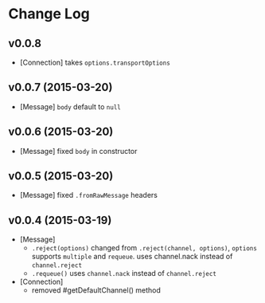 # Change Log

## v0.0.8
* [Connection] takes `options.transportOptions`

## v0.0.7 (2015-03-20)
* [Message] `body` default to `null`

## v0.0.6 (2015-03-20)
* [Message] fixed `body` in constructor

## v0.0.5 (2015-03-20)
* [Message] fixed `.fromRawMessage` headers

## v0.0.4 (2015-03-19)
* [Message]
    - `.reject(options)` changed from `.reject(channel, options)`, `options` supports `multiple` and `requeue`. uses channel.nack instead of `channel.reject`
    - `.requeue()` uses `channel.nack` instead of `channel.reject`
* [Connection]
    - removed #getDefaultChannel() method

